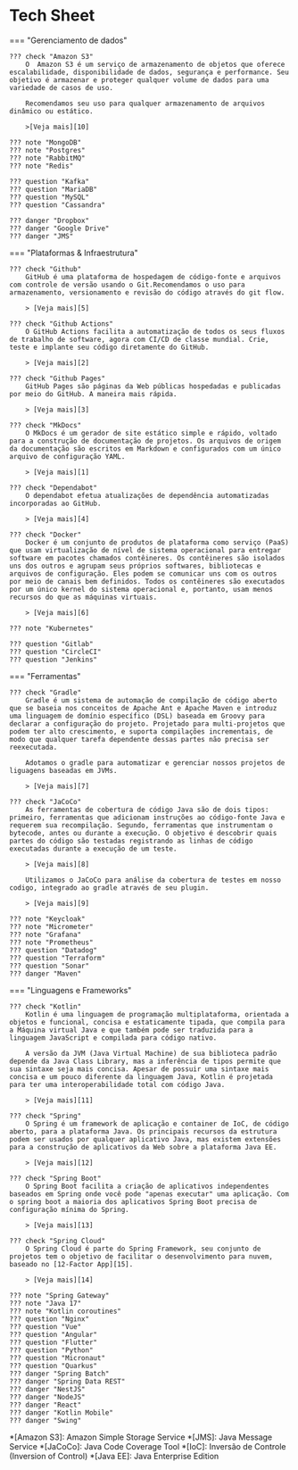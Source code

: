 # Tech Sheet
=== "Gerenciamento de dados"

    ??? check "Amazon S3"
        O  Amazon S3 é um serviço de armazenamento de objetos que oferece escalabilidade, disponibilidade de dados, segurança e performance. Seu objetivo é armazenar e proteger qualquer volume de dados para uma variedade de casos de uso.

        Recomendamos seu uso para qualquer armazenamento de arquivos dinâmico ou estático.

        >[Veja mais][10]

    ??? note "MongoDB"
    ??? note "Postgres"
    ??? note "RabbitMQ"
    ??? note "Redis"

    ??? question "Kafka"
    ??? question "MariaDB"
    ??? question "MySQL"
    ??? question "Cassandra"

    ??? danger "Dropbox"
    ??? danger "Google Drive"
    ??? danger "JMS"
        
=== "Plataformas & Infraestrutura"
 
    ??? check "Github"
        GitHub é uma plataforma de hospedagem de código-fonte e arquivos com controle de versão usando o Git.Recomendamos o uso para armazenamento, versionamento e revisão do código através do git flow.

        > [Veja mais][5]

    ??? check "Github Actions"
        O GitHub Actions facilita a automatização de todos os seus fluxos de trabalho de software, agora com CI/CD de classe mundial. Crie, teste e implante seu código diretamente do GitHub.

        > [Veja mais][2]

    ??? check "Github Pages"
        GitHub Pages são páginas da Web públicas hospedadas e publicadas por meio do GitHub. A maneira mais rápida.

        > [Veja mais][3]

    ??? check "MkDocs"
        O MkDocs é um gerador de site estático simple e rápido, voltado para a construção de documentação de projetos. Os arquivos de origem da documentação são escritos em Markdown e configurados com um único arquivo de configuração YAML.

        > [Veja mais][1]

    ??? check "Dependabot"
        O dependabot efetua atualizações de dependência automatizadas incorporadas ao GitHub.

        > [Veja mais][4]

    ??? check "Docker"
        Docker é um conjunto de produtos de plataforma como serviço (PaaS) que usam virtualização de nível de sistema operacional para entregar software em pacotes chamados contêineres. Os contêineres são isolados uns dos outros e agrupam seus próprios softwares, bibliotecas e arquivos de configuração. Eles podem se comunicar uns com os outros por meio de canais bem definidos. Todos os contêineres são executados por um único kernel do sistema operacional e, portanto, usam menos recursos do que as máquinas virtuais.

        > [Veja mais][6]

    ??? note "Kubernetes"

    ??? question "Gitlab"
    ??? question "CircleCI"
    ??? question "Jenkins"

=== "Ferramentas"
 
    ??? check "Gradle"
        Gradle é um sistema de automação de compilação de código aberto que se baseia nos conceitos de Apache Ant e Apache Maven e introduz uma linguagem de domínio específico (DSL) baseada em Groovy para declarar a configuração do projeto. Projetado para multi-projetos que podem ter alto crescimento, e suporta compilações incrementais, de modo que qualquer tarefa dependente dessas partes não precisa ser reexecutada.

        Adotamos o gradle para automatizar e gerenciar nossos projetos de liguagens baseadas em JVMs.

        > [Veja mais][7]

    ??? check "JaCoCo"
        As ferramentas de cobertura de código Java são de dois tipos: primeiro, ferramentas que adicionam instruções ao código-fonte Java e requerem sua recompilação. Segundo, ferramentas que instrumentam o bytecode, antes ou durante a execução. O objetivo é descobrir quais partes do código são testadas registrando as linhas de código executadas durante a execução de um teste.

        > [Veja mais][8]

        Utilizamos o JaCoCo para análise da cobertura de testes em nosso codigo, integrado ao gradle através de seu plugin.

        > [Veja mais][9]

    ??? note "Keycloak"
    ??? note "Micrometer"
    ??? note "Grafana"
    ??? note "Prometheus"
    ??? question "Datadog"
    ??? question "Terraform"
    ??? question "Sonar"
    ??? danger "Maven"

=== "Linguagens e Frameworks"
 
    ??? check "Kotlin"
        Kotlin é uma linguagem de programação multiplataforma, orientada a objetos e funcional, concisa e estaticamente tipada, que compila para a Máquina virtual Java e que também pode ser traduzida para a linguagem JavaScript e compilada para código nativo.

        A versão da JVM (Java Virtual Machine) de sua biblioteca padrão depende da Java Class Library, mas a inferência de tipos permite que sua sintaxe seja mais concisa. Apesar de possuir uma sintaxe mais concisa e um pouco diferente da linguagem Java, Kotlin é projetada para ter uma interoperabilidade total com código Java.

        > [Veja mais][11]

    ??? check "Spring"
        O Spring é um framework de aplicação e container de IoC, de código aberto, para a plataforma Java. Os principais recursos da estrutura podem ser usados por qualquer aplicativo Java, mas existem extensões para a construção de aplicativos da Web sobre a plataforma Java EE.

        > [Veja mais][12]

    ??? check "Spring Boot"
        O Spring Boot facilita a criação de aplicativos independentes baseados em Spring onde você pode "apenas executar" uma aplicação. Com o spring boot a maioria dos aplicativos Spring Boot precisa de configuração mínima do Spring.

        > [Veja mais][13]

    ??? check "Spring Cloud"
        O Spring Cloud é parte do Spring Framework, seu conjunto de projetos tem o objetivo de facilitar o desenvolvimento para nuvem, baseado no [12-Factor App][15].

        > [Veja mais][14]

    ??? note "Spring Gateway"
    ??? note "Java 17"
    ??? note "Kotlin coroutines"
    ??? question "Nginx"
    ??? question "Vue"
    ??? question "Angular"
    ??? question "Flutter"
    ??? question "Python"
    ??? question "Micronaut"
    ??? question "Quarkus"
    ??? danger "Spring Batch"
    ??? danger "Spring Data REST"
    ??? danger "NestJS"
    ??? danger "NodeJS"
    ??? danger "React"
    ??? danger "Kotlin Mobile"
    ??? danger "Swing"

*[Amazon S3]: Amazon Simple Storage Service
*[JMS]: Java Message Service
*[JaCoCo]: Java Code Coverage Tool
*[IoC]: Inversão de Controle (Inversion of Control)
*[Java EE]: Java Enterprise Edition

[1]: https://www.mkdocs.org/
[2]: https://github.com/features/actions
[3]: https://docs.github.com/en/pages
[4]: https://github.com/dependabot
[5]: https://docs.github.com/pt
[6]: https://docs.docker.com/
[7]: https://gradle.org/guides/
[8]: https://www.jacoco.org/jacoco/trunk/doc/
[9]: https://docs.gradle.org/current/userguide/jacoco_plugin.html
[10]: https://aws.amazon.com/pt/s3/
[11]: https://developer.android.com/kotlin
[12]: https://spring.io/
[13]: https://spring.io/projects/spring-boot
[14]: https://spring.io/cloud
[15]: https://12factor.net/
